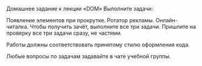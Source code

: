 Домашнее задание к лекции «DOM»
Выполните задачи:

Появление элементов при прокрутке.
Ротатор рекламы.
Онлайн-читалка.
Чтобы получить зачёт, выполните все три задачи. Пришлите на проверку все три задачи сразу, не частями.

Работы должны соответствовать принятому стилю оформления кода.

Любые вопросы по задачам задавайте в чате учебной группы.